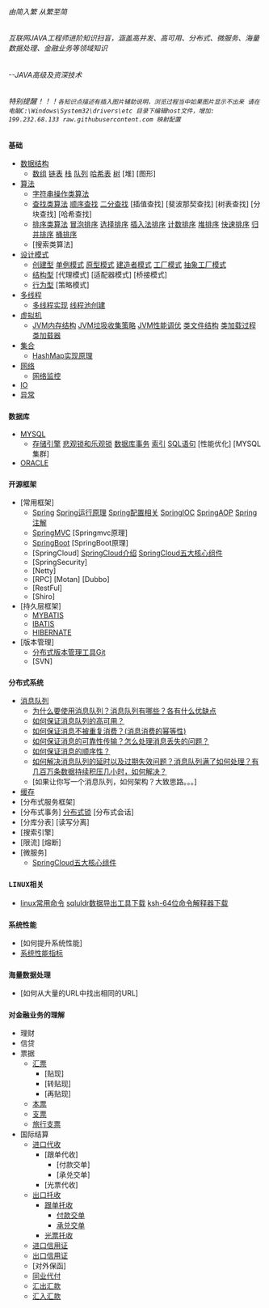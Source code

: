 ###### 由简入繁 从繁至简 
###### 互联网JAVA工程师进阶知识扫盲，涵盖高并发、高可用、分布式、微服务、海量数据处理、金融业务等领域知识 
###### --JAVA高级及资深技术
###### 特别提醒！！！`各知识点描述有插入图片辅助说明，浏览过程当中如果图片显示不出来 请在电脑C:\Windows\System32\drivers\etc 目录下编辑host文件，增加: 199.232.68.133 raw.githubusercontent.com 映射配置`

### `基础`
- [数据结构](./doc/数据结构.md)
    - [数组](./doc/数组.md)  [链表](./doc/链表.md)  [栈](./doc/stack.md)  [队列](./doc/queue.md)  [哈希表](./doc/hash.md)  [树](./doc/tree.md)  [堆]   [图形]
- [算法](./doc/算法.md)
    - [字符串操作类算法](./doc/字符串操作类算法.md)
    - [查找类算法](./doc/查找类算法.md)  [顺序查找](./doc/顺序查找.md)   [二分查找](./doc/二分查找.md)   [插值查找]   [斐波那契查找]   [树表查找]   [分块查找]   [哈希查找]
    - [排序类算法](./doc/排序类算法.md)  [冒泡排序](./doc/冒泡排序.md)  [选择排序](./doc/选择排序.md)  [插入法排序](./doc/插入法排序.md)  [计数排序](./doc/计数排序.md)  [堆排序](./doc/堆排序.md)    [快速排序](./doc/快速排序.md)   [归并排序](./doc/归并排序.md)   [桶排序](./doc/桶排序.md)
    - [搜索类算法]
- [设计模式](./doc/设计模式.md)
    - [创建型](./doc/创建型.md)  [单例模式](./doc/单例模式.md)  [原型模式](./doc/原型模式.md)  [建造者模式](./doc/建造者模式.md)  [工厂模式](./doc/工厂模式.md)  [抽象工厂模式](./doc/抽象工厂模式.md)
    - [结构型](./doc/结构型.md)  [代理模式]  [适配器模式]   [桥接模式]
    - [行为型](./doc/行为型.md)  [策略模式]
- [多线程](./doc/多线程.md)
    - [多线程实现](./doc/多线程的实现.md)  [线程池创建](./doc/线程池.md)
- [虚拟机](./doc/jvm.md)
    - [JVM内存结构](./doc/JVM内存结构.md)   [JVM垃圾收集策略](./doc/JVM垃圾收集策略.md)   [JVM性能调优](./doc/JVM性能调优.md)   [类文件结构](./doc/类文件结构.md)   [类加载过程](./doc/类加载过程.md)   [类加载器](./doc/类加载器.md)   
- [集合](./doc/Java基础及集合.md)
    - [HashMap实现原理](/doc/HashMap底层实现和原理.md)
- [网络](./doc/网络.md)
  - [网络监控](./doc/monitor.md)
- [IO](./doc/IO.md)
- [异常](./doc/异常.md)
### `数据库`
- [MYSQL](./doc/mysql.md)
    - [存储引擎](./doc/存储引擎.md)  [悲观锁和乐观锁](./doc/悲观锁和乐观锁.md)  [数据库事务](./doc/事务.md)  [索引](./doc/索引.md)   [SQL语句](./doc/SQL语句.md) [性能优化]  [MYSQL集群]
- [ORACLE](./doc/oracle.md)
### `开源框架`
- [常用框架]
    - [Spring](./doc/Spring.md)   [Spring运行原理](./doc/SpringPrinciple.md)   [Spring配置相关](./doc/SpringSet.md)   [SpringIOC](./doc/SpringIOC.md)  [SpringAOP](./doc/SpringAOP.md)  [Spring注解](./doc/SpringAutware.md)
    - [SpringMVC](./doc/SpringMVC.md)   [Springmvc原理]
    - [SpringBoot](./doc/SpringBoot.md)   [SpringBoot原理]
    - [SpringCloud]  [SpringCloud介绍](./doc/SpringCloud介绍.md)   [SpringCloud五大核心组件](./doc/五大核心组件.md)
    - [SpringSecurity]
    - [Netty]
    - [RPC]  [Motan]  [Dubbo]
    - [RestFul]
    - [Shiro]
- [持久层框架]
    - [MYBATIS](./doc/MyBatis.md)
    - [IBATIS](./doc/IBatis.md)
    - [HIBERNATE](./doc/Hibernate.md)
- [版本管理]
    - [分布式版本管理工具Git](./doc/git.md)
    - [SVN]
### `分布式系统`
- [消息队列](./doc/消息队列.md)
    - [为什么要使用消息队列？消息队列有哪些？各有什么优缺点](./doc/消息队列.md)
    - [如何保证消息队列的高可用？](./doc/MQ集群.md)
    - [如何保证消息不被重复消费？(消息消费的幂等性)](./doc/消息幂等性.md)
    - [如何保证消息的可靠性传输？怎么处理消息丢失的问题？](./doc/消息丢失.md)
    - [如何保证消息的顺序性？](./doc/消息消费顺序.md)
    - [如何解决消息队列的延时以及过期失效问题？消息队列满了如何处理？有几百万条数据持续积压几小时，如何解决？](./doc/消息过期失效.md)
    - [如果让你写一个消息队列，如何架构？大致思路。。。]
- [缓存](./doc/缓存.md)
- [分布式服务框架]
- [分布式事务]   [分布式锁](./doc/分布式锁.md)   [分布式会话]
- [分库分表]   [读写分离]
- [搜索引擎]
- [限流]   [熔断]
- [微服务]
    - [SpringCloud五大核心组件](./doc/五大核心组件.md)
### `LINUX相关`
- [linux常用命令](./doc/linux.md)  [sqluldr数据导出工具下载](./doc/sqluldr.zip)  [ksh-64位命令解释器下载](./doc/ksh-20120801-37.el6_9.x86_64.rpm)
### `系统性能`
- [如何提升系统性能]
- [系统性能指标](./doc/性能测试指标.md)
### `海量数据处理`
- [如何从大量的URL中找出相同的URL]
### `对金融业务的理解`
- 理财
- 信贷
- 票据
    - [汇票](./doc/BillOfExchange.md)
        - [贴现]
        - [转贴现]
        - [再贴现]
    - [本票](./doc/PromissoryNotes.md)
    - [支票](./doc/cheque.md)
    - [旅行支票](./doc/TravelerCheque.md)
- 国际结算
    - [进口代收](./doc/ImportCollection.md)
        - [跟单代收]
            - [付款交单]
            - [承兑交单]
        - [光票代收]
    - [出口托收](./doc/ExportCollection.md)
        - [跟单托收](./doc/OutwardCollection.md)
            - [付款交单](./doc/DocumentsAgainstPayment.md)
            - [承兑交单](./doc/DocumentsAgainstAcceptance.md)
        - [光票托收](./doc/CleanCollection.md)
    - [进口信用证](./doc/ImportCredit.md)
    - [出口信用证](./doc/ExportCredit.md)
    - [对外保函]
    - [同业代付](./doc/BankRefinance.md)
    - [汇出汇款](./doc/OutwardRemittance.md)
    - [汇入汇款](./doc/InwardRemittance.md)
